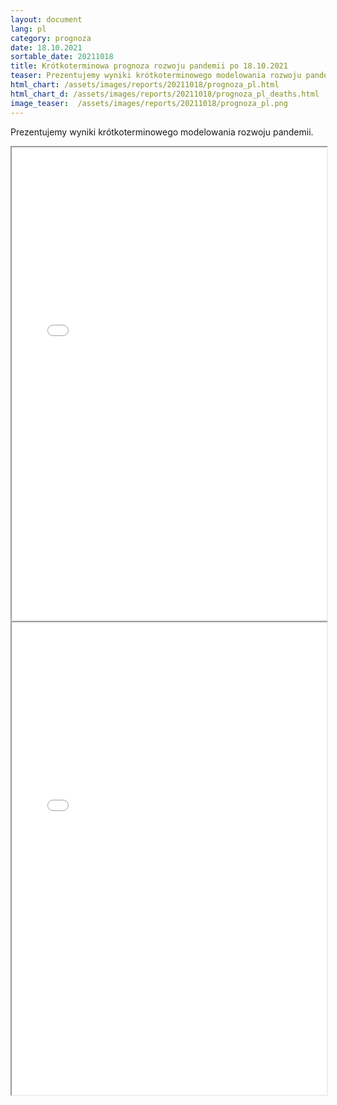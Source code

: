 ```yaml
---
layout: document
lang: pl
category: prognoza
date: 18.10.2021
sortable_date: 20211018
title: Krótkoterminowa prognoza rozwoju pandemii po 18.10.2021 
teaser: Prezentujemy wyniki krótkoterminowego modelowania rozwoju pandemii.
html_chart: /assets/images/reports/20211018/prognoza_pl.html
html_chart_d: /assets/images/reports/20211018/prognoza_pl_deaths.html
image_teaser:  /assets/images/reports/20211018/prognoza_pl.png
---
```


Prezentujemy wyniki krótkoterminowego modelowania rozwoju pandemii.

<div style="text-align: center" class="row 80%">
    <span class="image fit">
        <iframe src="{{ page.html_chart }}" alt="" style="width: 100%; height:54em;"></iframe>
    </span>
</div>

<div style="text-align: center" class="row 80%">
    <span class="image fit">
        <iframe src="{{ page.html_chart_d }}" alt="" style="width: 100%; height:54em;"></iframe>
    </span>
</div>
